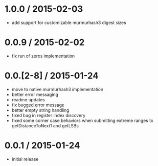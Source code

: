 1.0.0 / 2015-02-03
==========================
* add support for customizable murmurhash3 digest sizes

0.0.9 / 2015-02-02
==========================
* fix run of zeros implementation

0.0.[2-8] / 2015-01-24
==========================
* move to native murmurhash3 implementation
* better error messaging
* readme updates
* fix bugged error message
* better empty string handling
* fixed bug in register index discovery
* fixed some corner case behaviors when submitting extreme ranges to getDistanceToNext1 and getLSBs

0.0.1 / 2015-01-24
==================
* initial release

